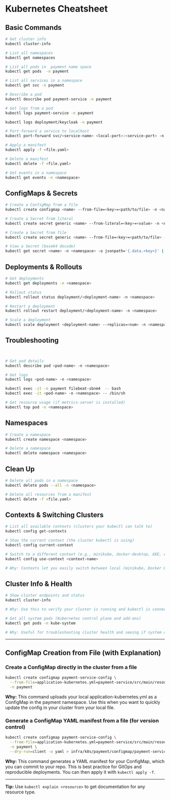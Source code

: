 # Kubernetes Cheatsheet

## Basic Commands

```sh
# Get cluster info
kubectl cluster-info

# List all namespaces
kubectl get namespaces

# List all pods in  payment name space
kubectl get pods  -n payment

# List all services in a namespace
kubectl get svc -n payment

# Describe a pod
kubectl describe pod payment-service -n payment

# Get logs from a pod
kubectl logs payment-service -n payment

kubectl logs deployment/keycloak -n payment

# Port-forward a service to localhost
kubectl port-forward svc/<service-name> <local-port>:<service-port> -n <namespace>

# Apply a manifest
kubectl apply -f <file.yaml>

# Delete a manifest
kubectl delete -f <file.yaml>

# Get events in a namespace
kubectl get events -n <namespace>
```

## ConfigMaps & Secrets

```sh
# Create a ConfigMap from a file
kubectl create configmap <name> --from-file=<key>=<path/to/file> -n <namespace>

# Create a Secret from literal
kubectl create secret generic <name> --from-literal=<key>=<value> -n <namespace>

# Create a Secret from file
kubectl create secret generic <name> --from-file=<key>=<path/to/file> -n <namespace>

# View a Secret (base64 decode)
kubectl get secret <name> -n <namespace> -o jsonpath='{.data.<key>}' | base64 --decode
```

## Deployments & Rollouts

```sh
# Get deployments
kubectl get deployments -n <namespace>

# Rollout status
kubectl rollout status deployment/<deployment-name> -n <namespace>

# Restart a deployment
kubectl rollout restart deployment/<deployment-name> -n <namespace>

# Scale a deployment
kubectl scale deployment <deployment-name> --replicas=<num> -n <namespace>
```

## Troubleshooting

```sh


# Get pod details
kubectl describe pod <pod-name> -n <namespace>

# Get logs
kubectl logs <pod-name> -n <namespace>

kubectl exec -it -n payment filebeat-sbnm4  -- bash
kubectl exec -it <pod-name> -n <namespace> -- /bin/sh

# Get resource usage (if metrics-server is installed)
kubectl top pod -n <namespace>
```

## Namespaces

```sh
# Create a namespace
kubectl create namespace <namespace>

# Delete a namespace
kubectl delete namespace <namespace>
```

## Clean Up

```sh
# Delete all pods in a namespace
kubectl delete pods --all -n <namespace>

# Delete all resources from a manifest
kubectl delete -f <file.yaml>
```

## Contexts & Switching Clusters

```sh
# List all available contexts (clusters your kubectl can talk to)
kubectl config get-contexts

# Show the current context (the cluster kubectl is using)
kubectl config current-context

# Switch to a different context (e.g., minikube, docker-desktop, GKE, etc.)
kubectl config use-context <context-name>

# Why: Contexts let you easily switch between local (minikube, Docker Desktop) and cloud (GKE, EKS, etc.) clusters. Always check your context before applying manifests to avoid deploying to the wrong cluster.
```

## Cluster Info & Health

```sh
# Show cluster endpoints and status
kubectl cluster-info

# Why: Use this to verify your cluster is running and kubectl is connected to the right cluster.

# Get all system pods (Kubernetes control plane and add-ons)
kubectl get pods -n kube-system

# Why: Useful for troubleshooting cluster health and seeing if system components are running.
```

---

## ConfigMap Creation from File (with Explanation)

### Create a ConfigMap directly in the cluster from a file

```sh
kubectl create configmap payment-service-config \
  --from-file=application-kubernetes.yml=payment-service/src/main/resources/application-kubernetes.yml \
  -n payment
```

**Why:** This command uploads your local application-kubernetes.yml as a ConfigMap in the payment namespace. Use this
when you want to quickly update the config in your cluster from your local file.

### Generate a ConfigMap YAML manifest from a file (for version control)

```sh
kubectl create configmap payment-service-config \
  --from-file=application-kubernetes.yml=payment-service/src/main/resources/application-kubernetes.yml \
  -n payment \
  --dry-run=client -o yaml > infra/k8s/payment/configmap/payment-service-configmap.yaml
```

**Why:** This command generates a YAML manifest for your ConfigMap, which you can commit to your repo. This is best
practice for GitOps and reproducible deployments. You can then apply it with `kubectl apply -f`.

---

**Tip:** Use `kubectl explain <resource>` to get documentation for any resource type.
